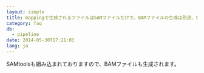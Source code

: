 ```yaml
---
layout: simple
title: mappingで生成されるファイルはSAMファイルだけで、BAMファイルの生成は別途、SAMToolsで行わなければならない？
category: faq
db:
  - pipeline
date: 2014-05-30T17:21:03
lang: ja
---
```




SAMtoolsも組み込まれておりますので、BAMファイルも生成されます。